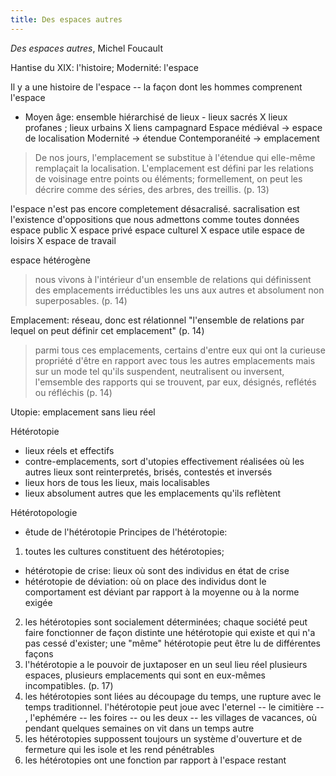 ```yaml
---
title: Des espaces autres
---
```


*Des espaces autres*, Michel Foucault

Hantise du XIX: l'histoire; 
Modernité: l'espace

Il y a une histoire de l'espace -- la façon dont les hommes comprenent l'espace
- Moyen âge: 
ensemble hiérarchisé de lieux - lieux sacrés X lieux profanes ; lieux urbains X liens campagnard
Espace médiéval -> espace de localisation
Modernité -> étendue
Contemporanéité -> emplacement

> De nos jours, l'emplacement se substitue à l'étendue qui elle-même remplaçait la localisation. L'emplacement est défini par les relations de voisinage entre points ou éléments; formellement, on peut les décrire comme des séries, des arbres, des treillis. (p. 13)

l'espace n'est pas encore completement désacralisé.
sacralisation est l'existence d'oppositions que nous admettons comme toutes données
espace public X espace privé
espace culturel X espace utile
espace de loisirs X espace de travail 

espace hétérogène
> nous vivons à l'intérieur d'un ensemble de relations qui définissent des emplacements irréductibles les uns aux autres et absolument non superposables. (p. 14)

Emplacement: réseau, donc est rélationnel "l'ensemble de relations par lequel on peut définir cet emplacement" (p. 14)

> parmi tous ces emplacements, certains d'entre eux qui ont la curieuse propriété d'être en rapport avec tous les autres emplacements mais sur un mode tel qu'ils suspendent, neutralisent ou inversent, l'emsemble des rapports qui se trouvent, par eux, désignés, reflétés ou réfléchis (p. 14)

Utopie: emplacement sans lieu réel

Hétérotopie
- lieux réels et effectifs
- contre-emplacements, sort d'utopies effectivement réalisées où les autres lieux sont reinterpretés, brisés, contestés et inversés
- lieux hors de tous les lieux, mais localisables
- lieux absolument autres que les emplacements qu'ils reflètent

Hétérotopologie
- êtude de l'hétérotopie
Principes de l'hétérotopie:
1. toutes les cultures constituent des hétérotopies;
- hétérotopie de crise: lieux où sont des individus en état de crise
- hétérotopie de déviation: où on place des individus dont le comportament est déviant par rapport à la moyenne ou à la norme exigée
2. les hétérotopies sont socialement déterminées; chaque société peut faire fonctionner de façon distinte une hétérotopie qui existe et qui n'a pas cessé d'exister; une "même" hétérotopie peut être lu de différentes façons 
3. l'hétérotopie a le pouvoir de juxtaposer en un seul lieu réel plusieurs espaces, plusieurs emplacements qui sont en eux-mêmes incompatibles. (p. 17)
4. les hétérotopies sont liées au découpage du temps, une rupture avec le temps traditionnel. l'hétérotopie peut joue avec l'eternel -- le cimitière -- , l'ephémére -- les foires -- ou les deux -- les villages de vacances, où pendant quelques semaines on vit dans un temps autre
5. les hétérotopies suppossent toujours un système d'ouverture et de fermeture qui les isole et les rend pénétrables
6. les hétérotopies ont une fonction par rapport à l'espace restant
